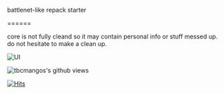battlenet-like repack starter

======

core is not fully cleand so it may contain personal info or stuff messed up. do not hesitate to make a clean up.

![UI](https://raw.githubusercontent.com/tbcmangos/launcher/master/img/WEMULauncher-enus.jpg)

<img align="center" src="https://gpvc.arturio.dev/tbcmangos" alt="tbcmangos's github views" />

[![Hits](https://hits.seeyoufarm.com/api/count/incr/badge.svg?url=https%3A%2F%2Fgithub.com%2Ftbcmangos%2Flauncher)](https://github.com/tbcmangos/launcher)